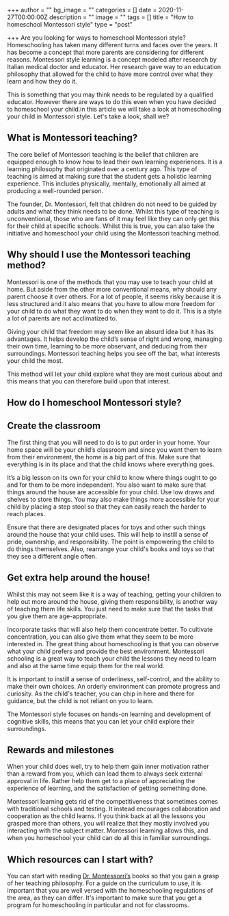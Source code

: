 +++
author = ""
bg_image = ""
categories = []
date = 2020-11-27T00:00:00Z
description = ""
image = ""
tags = []
title = "How to homeschool Montessori style"
type = "post"

+++
Are you looking for ways to homeschool Montessori style? Homeschooling has taken many different turns and faces over the years. It has become a concept that more parents are considering for different reasons. Montessori style learning is a concept modeled after research by Italian medical doctor and educator. Her research gave way to an education philosophy that allowed for the child to have more control over what they learn and how they do it.

This is something that you may think needs to be regulated by a qualified educator. However there are ways to do this even when you have decided to homeschool your child.in this article we will take a look at homeschooling your child in Montessori style. Let's take a look, shall we?

## What is Montessori teaching?

The core belief of Montessori teaching is the belief that children are equipped enough to know how to lead their own learning experiences. It is a learning philosophy that originated over a century ago. This type of teaching is aimed at making sure that the student gets a holistic learning experience. This includes physically, mentally, emotionally all aimed at producing a well-rounded person.

The founder, Dr. Montessori, felt that children do not need to be guided by adults and what they think needs to be done. Whilst this type of teaching is unconventional, those who are fans of it may feel like they can only get this for their child at specific schools. Whilst this is true, you can also take the initiative and homeschool your child using the Montessori teaching method.

## Why should I use the Montessori teaching method?

Montessori is one of the methods that you may use to teach your child at home. But aside from the other more conventional means, why should any parent choose it over others. For a lot of people, it seems risky because it is less structured and it also means that you have to allow more freedom for your child to do what they want to do when they want to do it. This is a style a lot of parents are not acclimatized to.

Giving your child that freedom may seem like an absurd idea but it has its advantages. It helps develop the child’s sense of right and wrong, managing their own time, learning to be more observant, and deducing from their surroundings. Montessori teaching helps you see off the bat, what interests your child the most.

This method will let your child explore what they are most curious about and this means that you can therefore build upon that interest.

## How do I homeschool Montessori style?

## Create the classroom

The first thing that you will need to do is to put order in your home. Your home space will be your child’s classroom and since you want them to learn from their environment, the home is a big part of this. Make sure that everything is in its place and that the child knows where everything goes.

It’s a big lesson on its own for your child to know where things ought to go and for them to be more independent. You also want to make sure that things around the house are accessible for your child. Use low draws and shelves to store things. You may also make things more accessible for your child by placing a step stool so that they can easily reach the harder to reach places.

Ensure that there are designated places for toys and other such things around the house that your child uses. This will help to instill a sense of pride, ownership, and responsibility. The point is empowering the child to do things themselves. Also, rearrange your child's books and toys so that they see a different angle often.

## Get extra help around the house!

Whilst this may not seem like it is a way of teaching, getting your children to help out more around the house, giving them responsibility, is another way of teaching them life skills. You just need to make sure that the tasks that you give them are age-appropriate.

Incorporate tasks that will also help them concentrate better. To cultivate concentration, you can also give them what they seem to be more interested in. The great thing about homeschooling is that you can observe what your child prefers and provide the best environment. Montessori schooling is a great way to teach your child the lessons they need to learn and also at the same time equip them for the real world.

It is important to instill a sense of orderliness, self-control, and the ability to make their own choices. An orderly environment can promote progress and curiosity. As the child's teacher, you can chip in here and there for guidance, but the child is not reliant on you to learn.

The Montessori style focuses on hands-on learning and development of cognitive skills, this means that you can let your child explore their surroundings.

## Rewards and milestones

When your child does well, try to help them gain inner motivation rather than a reward from you, which can lead them to always seek external approval in life. Rather help them get to a place of appreciating the experience of learning, and the satisfaction of getting something done.

Montessori learning gets rid of the competitiveness that sometimes comes with traditional schools and testing. It instead encourages collaboration and cooperation as the child learns. If you think back at all the lessons you grasped more than others, you will realize that they mostly involved you interacting with the subject matter. Montessori learning allows this, and when you homeschool your child can do all this in familiar surroundings.

## Which resources can I start with?

You can start with reading [Dr. Montessorri’s](https://en.wikipedia.org/wiki/Maria_Montessori) books so that you gain a grasp of her teaching philosophy. For a guide on the curriculum to use, it is important that you are well versed with the homeschooling regulations of the area, as they can differ. It's important to make sure that you get a program for homeschooling in particular and not for classrooms.